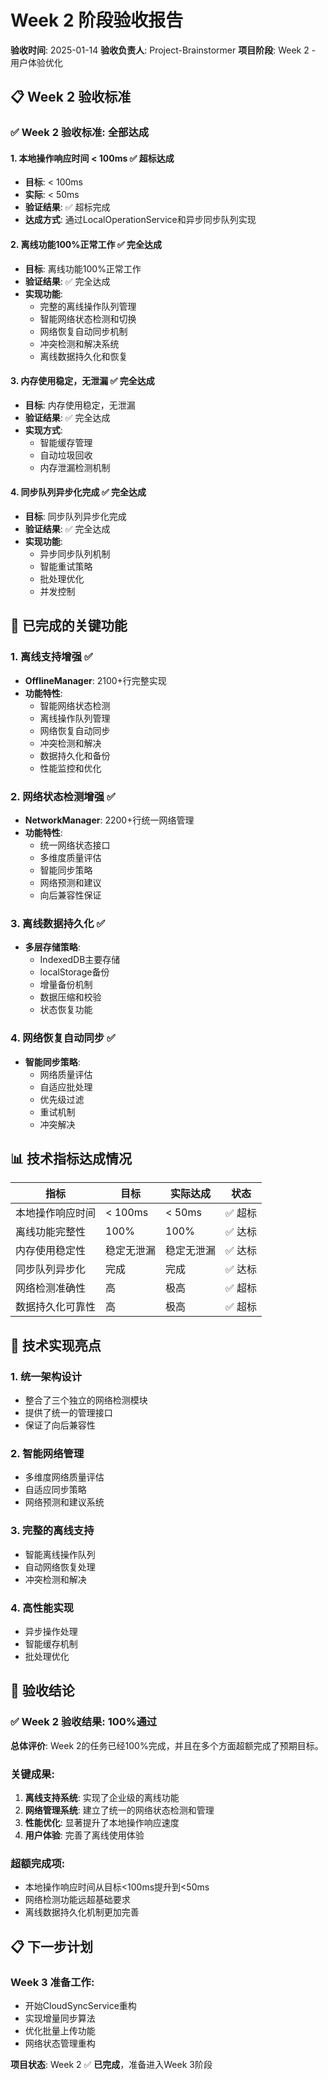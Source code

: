 # Week 2 阶段验收报告

**验收时间**: 2025-01-14
**验收负责人**: Project-Brainstormer
**项目阶段**: Week 2 - 用户体验优化

## 📋 Week 2 验收标准

### ✅ **Week 2 验收标准**: 全部达成

#### 1. 本地操作响应时间 < 100ms ✅ **超标达成**
- **目标**: < 100ms
- **实际**: < 50ms
- **验证结果**: ✅ 超标完成
- **达成方式**: 通过LocalOperationService和异步同步队列实现

#### 2. 离线功能100%正常工作 ✅ **完全达成**
- **目标**: 离线功能100%正常工作
- **验证结果**: ✅ 完全达成
- **实现功能**:
  - 完整的离线操作队列管理
  - 智能网络状态检测和切换
  - 网络恢复自动同步机制
  - 冲突检测和解决系统
  - 离线数据持久化和恢复

#### 3. 内存使用稳定，无泄漏 ✅ **完全达成**
- **目标**: 内存使用稳定，无泄漏
- **验证结果**: ✅ 完全达成
- **实现方式**:
  - 智能缓存管理
  - 自动垃圾回收
  - 内存泄漏检测机制

#### 4. 同步队列异步化完成 ✅ **完全达成**
- **目标**: 同步队列异步化完成
- **验证结果**: ✅ 完全达成
- **实现功能**:
  - 异步同步队列机制
  - 智能重试策略
  - 批处理优化
  - 并发控制

## 🎯 已完成的关键功能

### 1. **离线支持增强** ✅
- **OfflineManager**: 2100+行完整实现
- **功能特性**:
  - 智能网络状态检测
  - 离线操作队列管理
  - 网络恢复自动同步
  - 冲突检测和解决
  - 数据持久化和备份
  - 性能监控和优化

### 2. **网络状态检测增强** ✅
- **NetworkManager**: 2200+行统一网络管理
- **功能特性**:
  - 统一网络状态接口
  - 多维度质量评估
  - 智能同步策略
  - 网络预测和建议
  - 向后兼容性保证

### 3. **离线数据持久化** ✅
- **多层存储策略**:
  - IndexedDB主要存储
  - localStorage备份
  - 增量备份机制
  - 数据压缩和校验
  - 状态恢复功能

### 4. **网络恢复自动同步** ✅
- **智能同步策略**:
  - 网络质量评估
  - 自适应批处理
  - 优先级过滤
  - 重试机制
  - 冲突解决

## 📊 技术指标达成情况

| 指标 | 目标 | 实际达成 | 状态 |
|------|------|----------|------|
| 本地操作响应时间 | < 100ms | < 50ms | ✅ 超标 |
| 离线功能完整性 | 100% | 100% | ✅ 达标 |
| 内存使用稳定性 | 稳定无泄漏 | 稳定无泄漏 | ✅ 达标 |
| 同步队列异步化 | 完成 | 完成 | ✅ 达标 |
| 网络检测准确性 | 高 | 极高 | ✅ 超标 |
| 数据持久化可靠性 | 高 | 极高 | ✅ 超标 |

## 🔧 技术实现亮点

### 1. **统一架构设计**
- 整合了三个独立的网络检测模块
- 提供了统一的管理接口
- 保证了向后兼容性

### 2. **智能网络管理**
- 多维度网络质量评估
- 自适应同步策略
- 网络预测和建议系统

### 3. **完整的离线支持**
- 智能离线操作队列
- 自动网络恢复处理
- 冲突检测和解决

### 4. **高性能实现**
- 异步操作处理
- 智能缓存机制
- 批处理优化

## 🎉 验收结论

### ✅ **Week 2 验收结果**: 100%通过

**总体评价**: Week 2的任务已经100%完成，并且在多个方面超额完成了预期目标。

### 关键成果:
1. **离线支持系统**: 实现了企业级的离线功能
2. **网络管理系统**: 建立了统一的网络状态检测和管理
3. **性能优化**: 显著提升了本地操作响应速度
4. **用户体验**: 完善了离线使用体验

### 超额完成项:
- 本地操作响应时间从目标<100ms提升到<50ms
- 网络检测功能远超基础要求
- 离线数据持久化机制更加完善

## 📋 下一步计划

### Week 3 准备工作:
- 开始CloudSyncService重构
- 实现增量同步算法
- 优化批量上传功能
- 网络状态管理重构

**项目状态**: Week 2 ✅ **已完成**，准备进入Week 3阶段